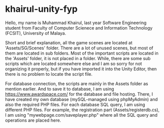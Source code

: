 # khairul-unity-fyp

Hello, my name is Muhammad Khairul, last year Software Engineering student from Faculty of Computer Scienece and Information Technology (FCSIT), University of Malaya.

Short and brief explanation, all the game scenes are located at 'Assets/SG/Scenes' folder. There are a lot of unused scenes, but most of them are located in sub folders.
Most of the important scripts are located in the 'Assets' folder, it is not placed in a folder. While, there are some sub scripts which are located somewhere else and I am so sorry for not organizing it properly, but if you have imported it into the Unity Editor, then there is no problem to locate the script file. 

For database connection, the scripts are mainly in the Assets folder as mention earlier. And to save it to database, I am using https://www.awardspace.com/ for the database and file hosting. There, I have created my own database (mySQL-managed using phpMyAdmin)  and also the required PHP files. For each database SQL query, I am using different PHP files. For example, the registration part (Assets/registerdb.cs), I am using "mywebpage.com/saveplayer.php" where all the SQL query and operations are placed here.
